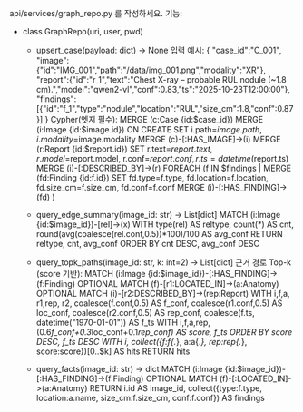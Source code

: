 api/services/graph_repo.py 를 작성하세요. 기능:

- class GraphRepo(uri, user, pwd)
  - upsert_case(payload: dict) -> None
    입력 예시:
    {
      "case_id":"C_001",
      "image":{"id":"IMG_001","path":"/data/img_001.png","modality":"XR"},
      "report":{"id":"r_1","text":"Chest X-ray – probable RUL nodule (~1.8 cm).","model":"qwen2-vl","conf":0.83,"ts":"2025-10-23T12:00:00"},
      "findings":[{"id":"f_1","type":"nodule","location":"RUL","size_cm":1.8,"conf":0.87}]
    }
    Cypher(엣지 필수):
      MERGE (c:Case {id:$case_id})
      MERGE (i:Image {id:$image.id})
      ON CREATE SET i.path=$image.path, i.modality=$image.modality
      MERGE (c)-[:HAS_IMAGE]->(i)
      MERGE (r:Report {id:$report.id})
      SET r.text=$report.text, r.model=$report.model, r.conf=$report.conf, r.ts=datetime($report.ts)
      MERGE (i)-[:DESCRIBED_BY]->(r)
      FOREACH (f IN $findings |
        MERGE (fd:Finding {id:f.id})
        SET fd.type=f.type, fd.location=f.location, fd.size_cm=f.size_cm, fd.conf=f.conf
        MERGE (i)-[:HAS_FINDING]->(fd)
      )

  - query_edge_summary(image_id: str) -> List[dict]
    MATCH (i:Image {id:$image_id})-[rel]->(x)
    WITH type(rel) AS reltype, count(*) AS cnt, round(avg(coalesce(rel.conf,0.5))*100)/100 AS avg_conf
    RETURN reltype, cnt, avg_conf
    ORDER BY cnt DESC, avg_conf DESC

  - query_topk_paths(image_id: str, k: int=2) -> List[dict]
    근거 경로 Top-k (score 기반):
    MATCH (i:Image {id:$image_id})-[:HAS_FINDING]->(f:Finding)
    OPTIONAL MATCH (f)-[r1:LOCATED_IN]->(a:Anatomy)
    OPTIONAL MATCH (i)-[r2:DESCRIBED_BY]->(rep:Report)
    WITH i,f,a, r1,rep, r2,
         coalesce(f.conf,0.5) AS f_conf,
         coalesce(r1.conf,0.5) AS loc_conf,
         coalesce(r2.conf,0.5) AS rep_conf,
         coalesce(f.ts, datetime("1970-01-01")) AS f_ts
    WITH i,f,a,rep,(0.6*f_conf+0.3*loc_conf+0.1*rep_conf) AS score, f_ts
    ORDER BY score DESC, f_ts DESC
    WITH i, collect({f:f{.*}, a:a{.*}, rep:rep{.*}, score:score})[0..$k] AS hits
    RETURN hits

  - query_facts(image_id: str) -> dict
    MATCH (i:Image {id:$image_id})-[:HAS_FINDING]->(f:Finding)
    OPTIONAL MATCH (f)-[:LOCATED_IN]->(a:Anatomy)
    RETURN i.id AS image_id,
           collect({type:f.type, location:a.name, size_cm:f.size_cm, conf:f.conf}) AS findings
